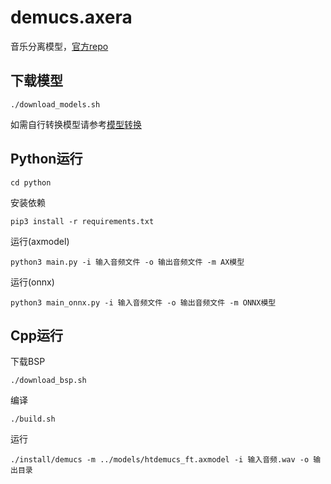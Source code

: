 # demucs.axera

音乐分离模型，[官方repo](https://github.com/facebookresearch/demucs)

## 下载模型
```
./download_models.sh
```

如需自行转换模型请参考[模型转换](model_convert/README.md)

## Python运行 
```
cd python
```

安装依赖  
```
pip3 install -r requirements.txt
```

运行(axmodel)
```
python3 main.py -i 输入音频文件 -o 输出音频文件 -m AX模型
```

运行(onnx)
```
python3 main_onnx.py -i 输入音频文件 -o 输出音频文件 -m ONNX模型
```

## Cpp运行

下载BSP
```
./download_bsp.sh
```

编译  
```
./build.sh
```

运行
```
./install/demucs -m ../models/htdemucs_ft.axmodel -i 输入音频.wav -o 输出目录
```